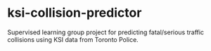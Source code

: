 # ksi-collision-predictor
Supervised learning group project for predicting fatal/serious traffic collisions using KSI data from Toronto Police.
